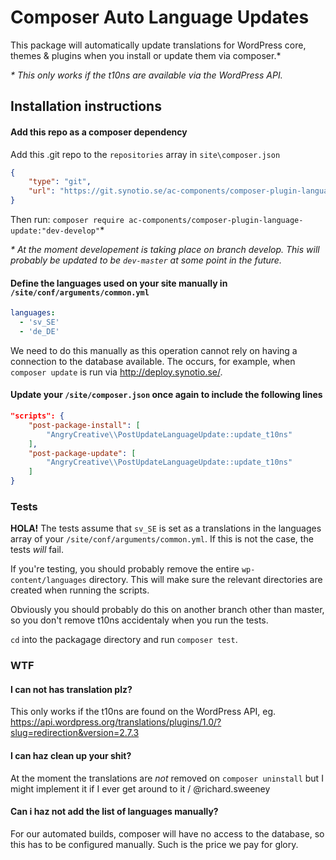 # Composer Auto Language Updates

This package will automatically update translations for WordPress core, themes & plugins when you install or update them via composer.*

*\* This only works if the t10ns are available via the WordPress API.*

## Installation instructions

#### Add this repo as a composer dependency

Add this .git repo to the `repositories` array in `site\composer.json` 

```json
{
    "type": "git",
    "url": "https://git.synotio.se/ac-components/composer-plugin-language-update.git"
}
```
Then run: `composer require ac-components/composer-plugin-language-update:"dev-develop"`*

*\* At the moment developement is taking place on branch develop. This will probably be updated to be `dev-master` at some point in the future.*

#### Define the languages used on your site manually in `/site/conf/arguments/common.yml`

```yaml
languages:
  - 'sv_SE'
  - 'de_DE'
``` 
We need to do this manually as this operation cannot rely on having a connection to the database available. The occurs, for example, when `composer update` is run via http://deploy.synotio.se/.

#### Update your `/site/composer.json` once again to include the following lines

```json
"scripts": {
    "post-package-install": [
        "AngryCreative\\PostUpdateLanguageUpdate::update_t10ns"
    ],
    "post-package-update": [
        "AngryCreative\\PostUpdateLanguageUpdate::update_t10ns"
    ]
}
```

### Tests

**HOLA!** The tests assume that `sv_SE` is set as a translations in the languages array of your `/site/conf/arguments/common.yml`. If this is not the case, the tests _will_ fail.

If you're testing, you should probably remove the entire `wp-content/languages` directory. This will make sure the relevant directories are created when running the scripts.

Obviously you should probably do this on another branch other than master, so you don't remove t10ns accidentaly when you run the tests.

`cd` into the packagage directory and run `composer test`.

### WTF

#### I can not has translation plz?

This only works if the t10ns are found on the WordPress API, eg. https://api.wordpress.org/translations/plugins/1.0/?slug=redirection&version=2.7.3

#### I can haz clean up your shit?

At the moment the translations are _not_ removed on `composer uninstall` but I might implement it if I ever get around to it / @richard.sweeney

#### Can i haz not add the list of languages manually?

For our automated builds, composer will have no access to the database, so this has to be configured manually. Such is the price we pay for glory.
